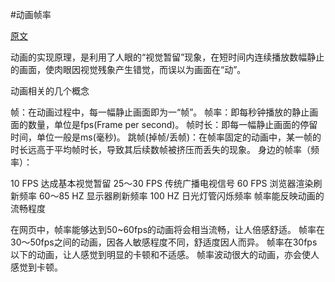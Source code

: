 #动画帧率


[原文](https://alexorz.github.io/animation-performance-guide/)

动画的实现原理，是利用了人眼的“视觉暂留”现象，在短时间内连续播放数幅静止的画面，使肉眼因视觉残象产生错觉，而误以为画面在“动”。

动画相关的几个概念

帧：在动画过程中，每一幅静止画面即为一“帧”。
帧率：即每秒钟播放的静止画面的数量，单位是fps(Frame per second)。
帧时长：即每一幅静止画面的停留时间，单位一般是ms(毫秒)。
跳帧(掉帧/丢帧)：在帧率固定的动画中，某一帧的时长远高于平均帧时长，导致其后续数帧被挤压而丢失的现象。
身边的帧率（频率）：

10 FPS	达成基本视觉暂留
25～30 FPS	传统广播电视信号
60 FPS 浏览器渲染刷新频率
60～85 HZ	显示器刷新频率
100 HZ	日光灯管闪烁频率
帧率能反映动画的流畅程度

在网页中，帧率能够达到50~60fps的动画将会相当流畅，让人倍感舒适。
帧率在30～50fps之间的动画，因各人敏感程度不同，舒适度因人而异。
帧率在30fps以下的动画，让人感觉到明显的卡顿和不适感。
帧率波动很大的动画，亦会使人感觉到卡顿。